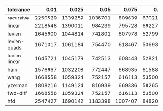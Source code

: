 | tolerance  |  0.01 |  0.025 |  0.05 |  0.075 |  0.1 |  0.15 |  0.2 |  0.25 |  0.5 |  1 |
|-----------| -----:| -----:| -----:| -----:| -----:| -----:| -----:| -----:| -----:| -----:|
| recursive    | 2250529 | 1339259 | 1036701 | 809639 | 670210 | 577618 | 518694 | 459468 | 306415 | 231057 |
| linear       | 2218548 | 1390011 | 984239 | 795728 | 692271 | 568549 | 489767 | 435042 | 310436 | 217153 |
| levien       | 1645900 | 1044814 | 741801 | 607978 | 527996 | 432854 | 376395 | 337783 | 242248 | 174878 |
| levien-quads | 1671317 | 1061184 | 754470 | 618467 | 536939 | 440574 | 383045 | 344019 | 247358 | 178175 |
| levien-linear| 1645721 | 1045179 | 742513 | 608443 | 528217 | 432934 | 376397 | 337596 | 241710 | 173716 |
| hain         | 1576967 | 1032208 | 772447 | 668935 | 615884 | 574513 | 579499 | 620253 | 441647 | 315684 |
| wang         | 1668558 | 1059324 | 752157 | 616113 | 535001 | 438947 | 381630 | 342273 | 245149 | 176683 |
| yzerman      | 1808216 | 1149124 | 816939 | 669836 | 582651 | 478595 | 417249 | 375374 | 273488 | 203523 |
| fwd-diff     | 1668558 | 1059324 | 752157 | 616113 | 535001 | 438947 | 381630 | 342273 | 245149 | 176683 |
| hfd          | 2547427 | 1690142 | 1183398 | 1007407 | 848200 | 662420 | 594438 | 547691 | 368396 | 276151 |
